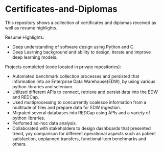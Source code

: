 # Certificates-and-Diplomas
This repository shows a collection of certificates and diplomas received as well as resume highlights.

Resume Highlights:
- Deep understanding of software design using Python and C.
- Deep Learning background and ability to design, iterate and improve deep learning models.

Projects completed (code located in private repositories):
- Automated benchmark collection processes and persisted that information into an Enterprise Data Warehouse(EDW), by using various python libraries and selenium.
- Utilized different APIs to connect, retrieve and persist data into the EDW and REDCap.
- Used multiprocessing to concurrently coalesce information from a multitude of files and prepare data for EDW ingestion.
- Migrated several databases into REDCap using APIs and a variety of python libraries.
- Perfomed ad-hoc data analysis. 
- Collaborated with stakeholders to design dashboards that presented trend, yoy comparison for different operational aspects such as patient satisfaction, unplanned transfers, functional item benchmarks and others.
